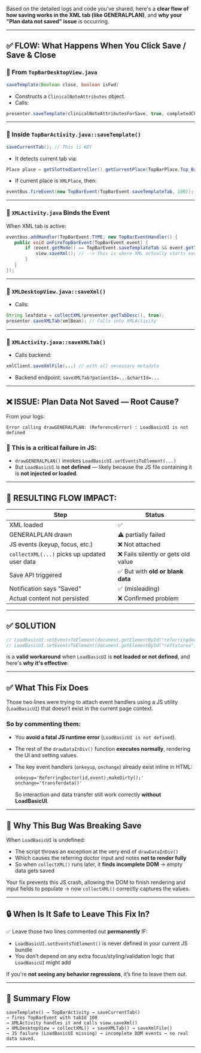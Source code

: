 Based on the detailed logs and code you've shared, here's a **clear flow of how saving works in the XML tab (like GENERALPLAN)**, and **why your "Plan data not saved" issue** is occurring.

---

## ✅ FLOW: What Happens When You Click **Save / Save & Close**

### 🔁 From `TopBarDesktopView.java`

```java
saveTemplate(Boolean close, boolean isFwd)
```

* Constructs a `ClinicalNoteAttributes` object.
* Calls:

```java
presenter.saveTemplate(clinicalNoteAttributesForSave, true, completedChart, close, isFwd);
```

---

### 🧠 Inside `TopBarActivity.java::saveTemplate()`

```java
saveCurrentTab(); // This is KEY
```

* It detects current tab via:

```java
Place place = getSlottedController().getCurrentPlace(TopBarPlace.Top_Bar);
```

* If current place is `XMLPlace`, then:

```java
eventBus.fireEvent(new TopBarEvent(TopBarEvent.saveTemplateTab, 100));
```

---

### 🧲 `XMLActivity.java` Binds the Event

When XML tab is active:

```java
eventbus.addHandler(TopBarEvent.TYPE, new TopBarEventHandler() {
   public void onFireTopBarEvent(TopBarEvent event) {
       if (event.getMode() == TopBarEvent.saveTemplateTab && event.getTemplateTabId() == 100) {
           view.saveXml(); // --> This is where XML actually starts saving
       }
   }
});
```

---

### 💾 `XMLDesktopView.java::saveXml()`

* Calls:

```java
String leafdata = collectXML(presenter.getTabDesc(), true);
presenter.saveXMLTab(xmlBean); // Calls into XMLActivity
```

---

### 🚀 `XMLActivity.java::saveXMLTab()`

* Calls backend:

```java
xmlClient.saveXmlFile(...) // with all necessary metadata
```

* Backend endpoint: `saveXMLTab?patientId=...&chartId=...`

---

## ❌ ISSUE: Plan Data Not Saved — Root Cause?

From your logs:

```
Error calling drawGENERALPLAN: (ReferenceError) : LoadBasicUI is not defined
```

### 🔎 This is a **critical failure** in JS:

* `drawGENERALPLAN()` invokes `LoadBasicUI.setEventsToElement(...)`
* But `LoadBasicUI` is **not defined** — likely because the JS file containing it is **not injected or loaded**.

---

## 🔧 RESULTING FLOW IMPACT:

| Step                                         | Status                             |
| -------------------------------------------- | ---------------------------------- |
| XML loaded                                   | ✅                                  |
| GENERALPLAN drawn                            | ⚠️ partially failed                |
| JS events (keyup, focus, etc.)               | ❌ Not attached                     |
| `collectXML(...)` picks up updated user data | ❌ Fails silently or gets old value |
| Save API triggered                           | ✅ But with **old or blank data**   |
| Notification says "Saved"                    | ✅ (misleading)                     |
| Actual content not persisted                 | ❌ Confirmed problem                |

---

## ✅ SOLUTION

```js
// LoadBasicUI.setEventsToElement(document.getElementById("referringdoctortext"));
// LoadBasicUI.setEventsToElement(document.getElementById("reftxtarea"));
```

is a **valid workaround** when `LoadBasicUI` is **not loaded or not defined**, and here's **why it's effective**:

---

## ✅ What This Fix Does

Those two lines were trying to attach event handlers using a JS utility (`LoadBasicUI`) that doesn’t exist in the current page context.

### So by commenting them:

* You **avoid a fatal JS runtime error** (`LoadBasicUI is not defined`).
* The rest of the `drawDataInDiv()` function **executes normally**, rendering the UI and setting values.
* The key event handlers (`onkeyup`, `onchange`) already exist inline in HTML:

  ```html
  onkeyup='ReferringDoctor(id,event);makeDirty();'
  onchange='transferdata()'
  ```

  So interaction and data transfer still work correctly **without LoadBasicUI**.

---

## 🧠 Why This Bug Was Breaking Save

When `LoadBasicUI` is undefined:

* The script throws an exception at the very end of `drawDataInDiv()`
* Which causes the referring doctor input and notes **not to render fully**
* So when `collectXML()` runs later, it **finds incomplete DOM** → empty data gets saved

Your fix prevents this JS crash, allowing the DOM to finish rendering and input fields to populate → now `collectXML()` correctly captures the values.

---

## 🔒 When Is It Safe to Leave This Fix In?

✅ Leave those two lines commented out **permanently** IF:

* `LoadBasicUI.setEventsToElement()` is never defined in your current JS bundle
* You don’t depend on any extra focus/styling/validation logic that `LoadBasicUI` might add

If you're **not seeing any behavior regressions**, it’s fine to leave them out.

---

## 🔁 Summary Flow

```text
saveTemplate() → TopBarActivity → saveCurrentTab() 
→ fires TopBarEvent with tabId 100 
→ XMLActivity handles it and calls view.saveXml() 
→ XMLDesktopView → collectXML() → saveXMLTab() → saveXmlFile() 
→ JS failure (LoadBasicUI missing) → incomplete DOM events → no real data saved.
```

---


